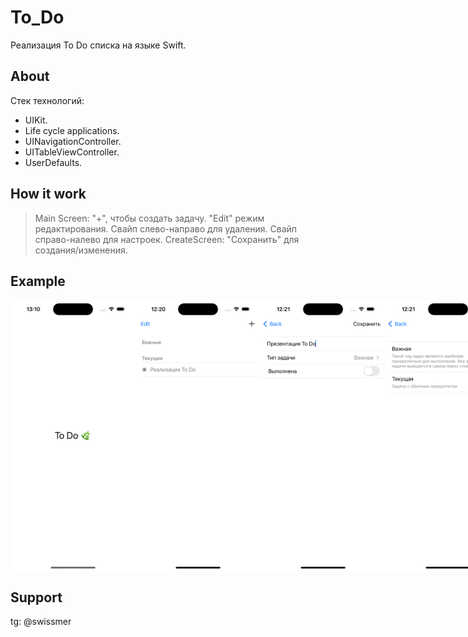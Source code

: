 # To_Do

Реализация To Do списка на языке Swift.

## About

Стек технологий:
* UIKit.
* Life cycle applications.
* UINavigationController.
* UITableViewController.
* UserDefaults.

## How it work

> Main Screen: "+", чтобы создать задачу. "Edit" режим редактирования. Cвайп слево-направо для удаления. Cвайп cправо-налево для настроек.
  CreateScreen: "Сохранить" для создания/изменения.

## Example

<div style="display: flex; justify-content: space-around;">
  <img src="./misc/images/launchScreen.png" width="200">
  <img src="./misc/images/1.png" width="200">
  <img src="./misc/images/2.png" width="200">
  <img src="./misc/images/3.png" width="200">
</div>

## Support

tg: @swissmer